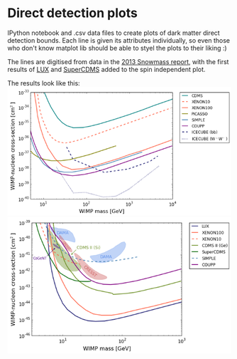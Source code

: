 Direct detection plots
======================

IPython notebook and .csv data files to create plots of dark matter direct detection bounds.
Each line is given its attributes individually, so even those who don't know matplot lib should
be able to styel the plots to their liking :)

The lines are digitised from data in the [2013 Snowmass report](http://arxiv.org/abs/1310.8327),
with the first results of [LUX](http://arxiv.org/abs/1310.8214) and [SuperCDMS](http://arxiv.org/abs/1402.7137)
added to the spin independent plot.

The results look like this:
![Spin dependent](https://github.com/cjwallace/direct-detection-plots/blob/master/SD.png)
![Spin independent](https://github.com/cjwallace/direct-detection-plots/blob/master/SI.png)
